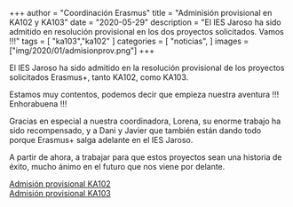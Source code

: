+++
author = "Coordinación Erasmus"
title = "Adminisión provisional en KA102 y KA103"
date = "2020-05-29"
description = "El IES Jaroso ha sido admitido en resolución provisional en los dos proyectos solicitados. Vamos !!!"
tags = [
    "ka103","ka102"
]
categories = [
    "noticias",
]
images  = ["img/2020/01/admisionprov.png"]
+++

El IES Jaroso ha sido admitido en la resolución provisional de los proyectos solicitados Erasmus+, tanto KA102, como KA103.

Estamos muy contentos, podemos decir que empieza nuestra aventura !!!  Enhorabuena !!!

Gracias en especial a nuestra coordinadora, Lorena, su enorme trabajo ha sido recompensado, y a Dani y Javier que también están dando todo porque Erasmus+ salga adelante en el IES Jaroso.

A partir de ahora, a trabajar para que estos proyectos sean una historia de éxito, mucho ánimo en el futuro que nos viene por delante.

[Admisión provisional KA102](/docs/admisionprov/KA102_admitidas.pdf)  
[Admisión provisional KA103](/docs/admisionprov/KA103_admitidas.pdf)